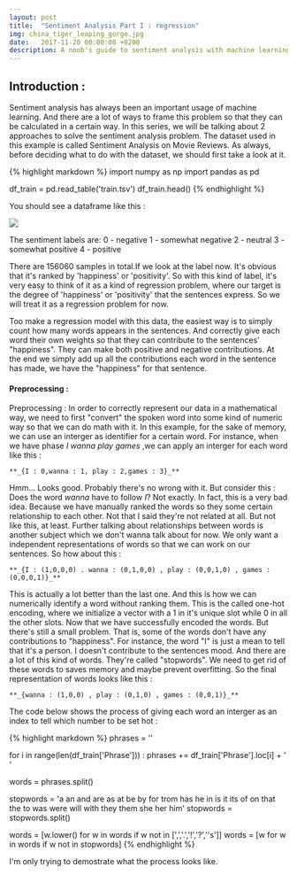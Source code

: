 ```yaml
---
layout: post
title:  "Sentiment Analysis Part I : regression"
img: china_tiger_leaping_gorge.jpg
date:   2017-11-20 00:00:00 +0200
description: A noob's guide to sentiment analysis with machine learning
---
```


## Introduction : 

Sentiment analysis has always been an important usage of machine learning. And there are a lot of ways to frame this problem so that they can be calculated in a certain way. In this series, we will be talking about 2 approaches to solve the sentiment analysis problem. The dataset used in this example is called Sentiment Analysis on Movie Reviews.
As always, before deciding what to do with the dataset, we should first take a look at it.

{% highlight markdown %}
import numpy as np 
import pandas as pd 

df_train = pd.read_table('train.tsv')
df_train.head()
{% endhighlight %}

You should see a dataframe like this : 

![](sentiment_analysis/df_train.jpg)

The sentiment labels are:
0 - negative 
1 - somewhat negative 
2 - neutral 
3 - somewhat positive 
4 - positive

There are 156060 samples in total.If we look at the label now. It's obvious that it's ranked by 'happiness' or 'positivity'. So with this kind of label, it's very easy to think of it as a kind of regression problem, where our target is the degree of 'happiness' or 'positivity' that the sentences express. So we will treat it as a regression problem for now.  
  
Too make a regression model with this data, the easiest way is to simply count how many words appears in the sentences. And correctly give each word their own weights so that they can contribute to the sentences' "happiness". They can make both positive and negative contributions. At the end we simply add up all the contributions each word in the sentence has made, we have the "happiness" for that sentence.

#### Preprocessing :

Preprocessing :
In order to correctly represent our data in a mathematical way, we need to first "convert" the spoken word into some kind of numeric way so that we can do math with it. In this example, for the sake of memory, we can use an interger as identifier for a certain word. For instance, when we have phase _I wanna play games_ ,we can apply an interger for each word like this :

	**_{I : 0,wanna : 1, play : 2,games : 3}_**

Hmm... Looks good. Probably there's no wrong with it. But consider this : Does the word _wanna_ have to follow _I_? Not exactly. In fact, this is a very bad idea. Because we have manually ranked the words so they some certain relationship to each other. Not that I said they're not related at all. But not like this, at least. Further talking about relationships between words is another subject which we don't wanna talk about for now. We only want a independent representations of words so that we can work on our sentences.
So how about this :

	**_{I : (1,0,0,0) . wanna : (0,1,0,0) , play : (0,0,1,0) , games : (0,0,0,1)}_**

This is actually a lot better than the last one. And this is how we can numerically identify a word without ranking them. This is the called one-hot encoding, where we initialize a vector with a 1 in it's unique slot while 0 in all the other slots.
Now that we have successfully encoded the words. But there's still a small problem. That is, some of the words don't have any contributions to "happiness". For instance, the word "I" is just a mean to tell that it's a person. I doesn't contribute to the sentences mood. And there are a lot of this kind of words. They're called "stopwords". We need to get rid of these words to saves memory and maybe prevent overfitting.
So the final representation of words looks like this :

	**_{wanna : (1,0,0) , play : (0,1,0) , games : (0,0,1)}_**

The code below shows the process of giving each word an interger as an index to tell which number to be set hot :

{% highlight markdown %}
phrases = ''

for i in range(len(df_train['Phrase'])) :
    phrases += df_train['Phrase'].loc[i] + ' '

words = phrases.split()

stopwords = 'a an and are as at be by for trom has he in is it its of on that the to was were will with they them she her him'
stopwords = stopwords.split()

words = [w.lower() for w in words if w not in [',','.','!','?','\'s']]
words = [w for w in words if w not in stopwords]
{% endhighlight %}

I'm only trying to demostrate what the process looks like.